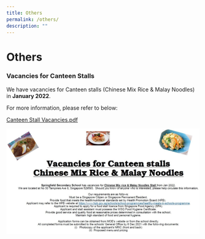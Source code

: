 ```yaml
---
title: Others
permalink: /others/
description: ""
---
```

# **Others**

### Vacancies for Canteen Stalls
  
We have vacancies for Canteen stalls (Chinese Mix Rice & Malay Noodles) in **January 2022**.  
  
For more information, please refer to below:

[Canteen Stall Vacancies.pdf](/files/Canteen%20Stall%20Vacancies.pdf)

![](/images/Canteen%20Stall%20Vacancies.jpg)